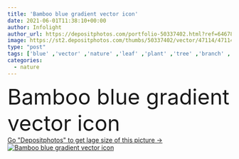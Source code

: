 ```yaml
---
title: 'Bamboo blue gradient vector icon'
date: 2021-06-01T11:38:10+00:00
author: Infolight
author_url: https://depositphotos.com/portfolio-50337402.html?ref=64678756
image: https://st2.depositphotos.com/thumbs/50337402/vector/47114/471140492/api_thumb_450.jpg?forcejpeg=true
type: "post"
tags: ['blue' ,'vector' ,'nature' ,'leaf' ,'plant' ,'tree' ,'branch' ,'icon' ,'forest' ,'gradient' ,'botanical' ,'logo' ,'bamboo' ,'eps' ,'premium' ]
categories: 
  - nature
---
```

<div aling="center">
            <font size="60"> Bamboo blue gradient vector icon</font>   
</div>
<div>
    <a href='https://depositphotos.com/471140492/stock-illustration-bamboo-blue-gradient-vector-icon.html?ref=64678756' target=_blank > Go "Depositphotos" to get lage size of this picture ->
        <img href='https://depositphotos.com/471140492/stock-illustration-bamboo-blue-gradient-vector-icon.html?ref=64678756' src='https://st2.depositphotos.com/50337402/47114/v/950/depositphotos_471140492-stock-illustration-bamboo-blue-gradient-vector-icon.jpg?forcejpeg=true' alt='Bamboo blue gradient vector icon' >
    </a>
</div>
